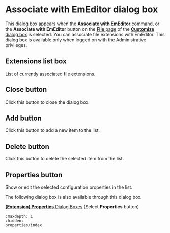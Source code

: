 # Associate with EmEditor dialog box

This dialog box appears when the [**Associate with EmEditor** command](../../cmd/tools/file_associate), or the
**Associate with EmEditor** button on the [**File** page](../customize/file/index) of the
[**Customize** dialog box](../customize/index) is selected. You can associate file
extensions with EmEditor. This dialog box is available only when logged on with the Administrative privileges.

## Extensions list box

List of currently associated file extensions.

## Close button

Click this button to close the dialog box.

## Add button

Click this button to add a new item to the list.

## Delete button

Click this button to delete the selected item from the list.

## Properties button

Show or edit the selected configuration properties in the list.

The following dialog box is also available through this dialog box.

<a href="properties/index.html"><b>(Extension) 
	Properties</b> Dialog Boxes</a> (Select
**Properties**
button)


```{toctree}
:maxdepth: 1
:hidden:
properties/index
```
